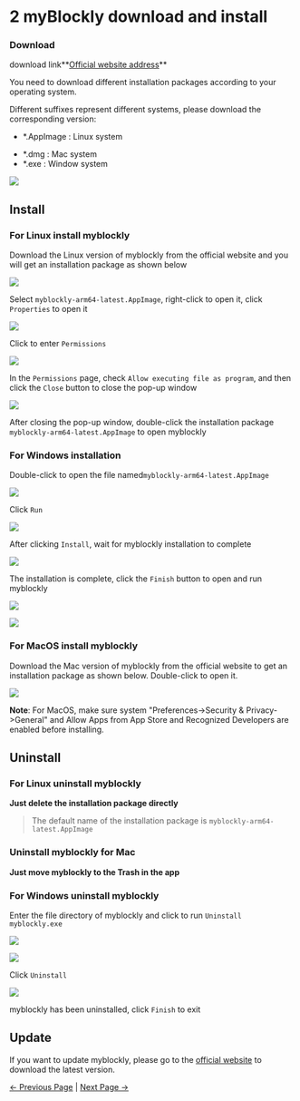 # 2 myBlockly download and install

### Download

download link**[Official website address](https://www.elephantrobotics.com/en/downloads/)**

You need to download different installation packages according to your operating system.



Different suffixes represent different systems, please download the corresponding version:

- *.AppImage  : Linux system

* *.dmg : Mac system
* *.exe : Window system



![](C:\Users\Administrator\Desktop\320gitbook截图\en\img\download.png)



## Install

### For Linux install myblockly

Download the Linux version of myblockly from the official website and you will get an installation package as shown below

![](../../../../resources/5-BasicApplication/5.2.1/pi/img/appimage.png)





Select `myblockly-arm64-latest.AppImage`, right-click to open it, click `Properties` to open it

<img src="../../../../resources/5-BasicApplication/5.2.1/pi/img/appimage1.png"  />



Click to enter `Permissions`

<img src="../../../../resources/5-BasicApplication/5.2.1/pi/img/appimage2.png"  />



In the `Permissions` page, check `Allow executing file as program`, and then click the `Close` button to close the pop-up window

<img src="../../../../resources/5-BasicApplication/5.2.1/pi/img/appimage3.png"  />



After closing the pop-up window, double-click the installation package `myblockly-arm64-latest.AppImage` to open myblockly



### For Windows installation

Double-click to open the file named`myblockly-arm64-latest.AppImage`

![](../../../../resources/5-BasicApplication/5.2.1/pi/img/install_1.png)

Click `Run`

![](../../../../resources/5-BasicApplication/5.2.1/pi/img/install_2.png)

After clicking `Install`, wait for myblockly installation to complete

![](../../../../resources/5-BasicApplication/5.2.1/pi/img/install_3.png)



The installation is complete, click the `Finish` button to open and run myblockly

![](../../../../resources/5-BasicApplication/5.2.1/pi/img/install_4.png)

![](../../../../resources/5-BasicApplication/5.2.1/pi/img/install_5.png)





### For MacOS install myblockly

Download the Mac version of myblockly from the official website to get an installation package as shown below. Double-click to open it.

![](../../../../resources/5-BasicApplication/5.2.1/pi/img/mac.png)

**Note**: For MacOS, make sure system "Preferences->Security & Privacy->General" and Allow Apps from App Store and Recognized Developers are enabled before installing.









## Uninstall

### For Linux uninstall myblockly

**Just delete the installation package directly**

>The default name of the installation package is `myblockly-arm64-latest.AppImage`





### Uninstall myblockly for Mac

**Just move myblockly to the Trash in the app**





### For Windows uninstall myblockly

Enter the file directory of myblockly and click to run `Uninstall myblockly.exe`

<img src="C:\Users\Administrator\Desktop\320gitbook截图\en\img\uninstall.png"  />

![](../../../../resources/5-BasicApplication/5.2.1/pi/img/uninstall_1.png)



Click `Uninstall`

![](../../../../resources/5-BasicApplication/5.2.1/pi/img/uninstall_2.png)

myblockly has been uninstalled, click `Finish` to exit













## Update

If you want to update myblockly, please go to the [official website](https://www.elephantrobotics.com/en/downloads/) to download the latest version.





 [← Previous Page](./1-myBlocklyFirstUse.md) | [Next Page →](./3-interface_description.md)
